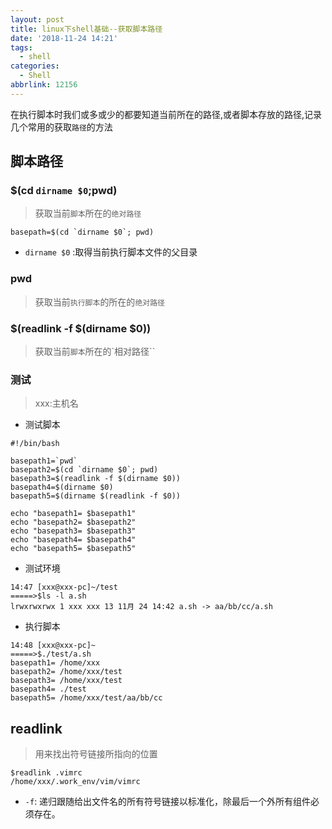 ```yaml
---
layout: post
title: linux下shell基础--获取脚本路径
date: '2018-11-24 14:21'
tags:
  - shell
categories:
  - Shell
abbrlink: 12156
---
```


在执行脚本时我们或多或少的都要知道当前所在的路径,或者脚本存放的路径,记录几个常用的获取`路径`的方法

<!--more-->

## 脚本路径

### $(cd `dirname $0`;pwd)

> 获取当前`脚本`所在的`绝对路径`

```
basepath=$(cd `dirname $0`; pwd)
```
- `dirname $0` :取得当前执行脚本文件的父目录

### pwd

> 获取当前`执行脚本`的所在的`绝对路径`

### $(readlink -f $(dirname $0))

> 获取当前`脚本`所在的`相对路径``

### 测试

> xxx:主机名

* 测试脚本

```
#!/bin/bash

basepath1=`pwd`
basepath2=$(cd `dirname $0`; pwd)
basepath3=$(readlink -f $(dirname $0))
basepath4=$(dirname $0)
basepath5=$(dirname $(readlink -f $0))

echo "basepath1= $basepath1"
echo "basepath2= $basepath2"
echo "basepath3= $basepath3"
echo "basepath4= $basepath4"
echo "basepath5= $basepath5"
```
* 测试环境

```
14:47 [xxx@xxx-pc]~/test
=====>$ls -l a.sh
lrwxrwxrwx 1 xxx xxx 13 11月 24 14:42 a.sh -> aa/bb/cc/a.sh
```
* 执行脚本

```
14:48 [xxx@xxx-pc]~
=====>$./test/a.sh
basepath1= /home/xxx
basepath2= /home/xxx/test
basepath3= /home/xxx/test
basepath4= ./test
basepath5= /home/xxx/test/aa/bb/cc
```

## readlink

> 用来找出符号链接所指向的位置

```
$readlink .vimrc
/home/xxx/.work_env/vim/vimrc
```
- `-f`: 递归跟随给出文件名的所有符号链接以标准化，除最后一个外所有组件必须存在。
